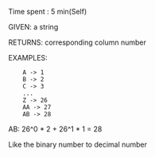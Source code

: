 Time spent : 5 min(Self)

GIVEN: a string

RETURNS: corresponding column number

EXAMPLES:

```
    A -> 1
    B -> 2
    C -> 3
    ...
    Z -> 26
    AA -> 27
    AB -> 28 
```





AB:  26^0 * 2 + 26^1 * 1 = 28

Like the binary number to decimal number